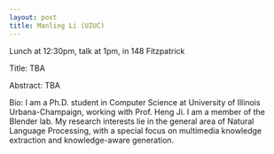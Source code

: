 ```yaml
---
layout: post
title: Manling Li (UIUC)
---
```


Lunch at 12:30pm, talk at 1pm, in 148 Fitzpatrick

Title: TBA

Abstract: TBA

Bio: I am a Ph.D. student in Computer Science at University of Illinois Urbana-Champaign, working with Prof. Heng Ji. I am a member of the Blender lab. My research interests lie in the general area of Natural Language Processing, with a special focus on multimedia knowledge extraction and knowledge-aware generation.
